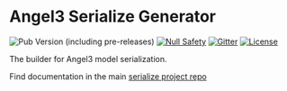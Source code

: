 # Angel3 Serialize Generator

![Pub Version (including pre-releases)](https://img.shields.io/pub/v/angel3_serialize_generator?include_prereleases)
[![Null Safety](https://img.shields.io/badge/null-safety-brightgreen)](https://dart.dev/null-safety)
[![Gitter](https://img.shields.io/gitter/room/angel_dart/discussion)](https://gitter.im/angel_dart/discussion)
[![License](https://img.shields.io/github/license/dukefirehawk/angel)](https://github.com/dukefirehawk/angel/tree/master/packages/serialize/angel_serialize_generator/LICENSE)

The builder for Angel3 model serialization.

Find documentation in the main [serialize project repo](https://github.com/dukefirehawk/angel/tree/master/packages/serialize)
